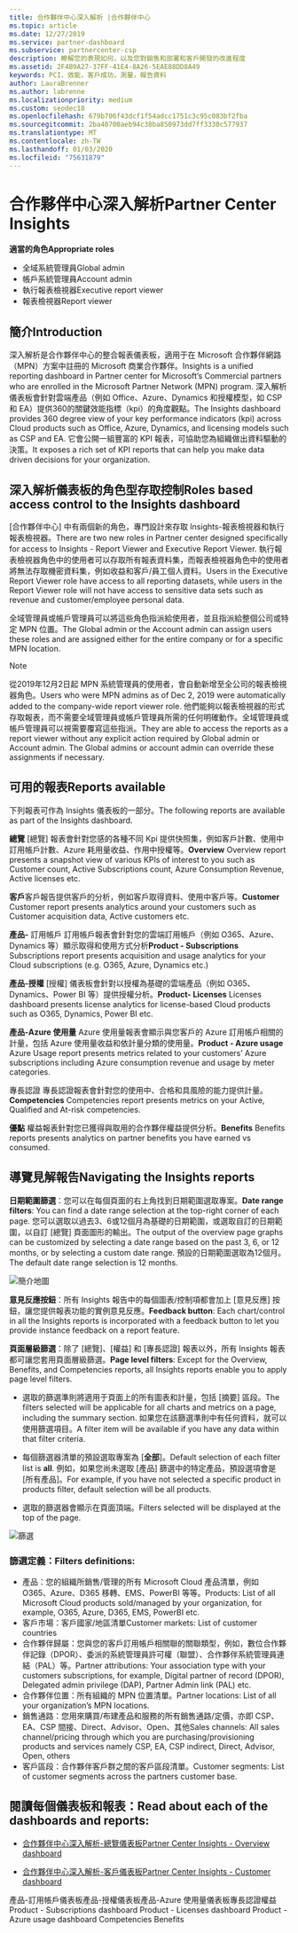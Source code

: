 ```yaml
---
title: 合作夥伴中心深入解析 |合作夥伴中心
ms.topic: article
ms.date: 12/27/2019
ms.service: partner-dashboard
ms.subservice: partnercenter-csp
description: 瞭解您的表現如何，以及您對銷售和部署和客戶開發的改進程度
ms.assetid: 2F4B9A27-37FF-41E4-8A26-5EAE88DD8A49
keywords: PCI，效能，客戶成功，測量，報告資料
author: LauraBrenner
ms.author: labrenne
ms.localizationpriority: medium
ms.custom: seodec18
ms.openlocfilehash: 679b706f43dcf1f54adcc1751c3c95c083bf2fba
ms.sourcegitcommit: 2ba40700aeb94c38ba850973dd7ff3330c577937
ms.translationtype: MT
ms.contentlocale: zh-TW
ms.lasthandoff: 01/03/2020
ms.locfileid: "75631879"
---
```

# <a name="partner-center-insights"></a><span data-ttu-id="0c8c8-104">合作夥伴中心深入解析</span><span class="sxs-lookup"><span data-stu-id="0c8c8-104">Partner Center Insights</span></span>

<span data-ttu-id="0c8c8-105">**適當的角色**</span><span class="sxs-lookup"><span data-stu-id="0c8c8-105">**Appropriate roles**</span></span>
- <span data-ttu-id="0c8c8-106">全域系統管理員</span><span class="sxs-lookup"><span data-stu-id="0c8c8-106">Global admin</span></span>
- <span data-ttu-id="0c8c8-107">帳戶系統管理員</span><span class="sxs-lookup"><span data-stu-id="0c8c8-107">Account admin</span></span>
- <span data-ttu-id="0c8c8-108">執行報表檢視器</span><span class="sxs-lookup"><span data-stu-id="0c8c8-108">Executive report viewer</span></span>
- <span data-ttu-id="0c8c8-109">報表檢視器</span><span class="sxs-lookup"><span data-stu-id="0c8c8-109">Report viewer</span></span>

## <a name="introduction"></a><span data-ttu-id="0c8c8-110">簡介</span><span class="sxs-lookup"><span data-stu-id="0c8c8-110">Introduction</span></span>

<span data-ttu-id="0c8c8-111">深入解析是合作夥伴中心的整合報表儀表板，適用于在 Microsoft 合作夥伴網路（MPN）方案中註冊的 Microsoft 商業合作夥伴。</span><span class="sxs-lookup"><span data-stu-id="0c8c8-111">Insights is a unified reporting dashboard in Partner center for Microsoft’s Commercial partners who are enrolled in the Microsoft Partner Network (MPN) program.</span></span> <span data-ttu-id="0c8c8-112">深入解析儀表板會針對雲端產品（例如 Office、Azure、Dynamics 和授權模型，如 CSP 和 EA）提供360的關鍵效能指標（kpi）的角度觀點。</span><span class="sxs-lookup"><span data-stu-id="0c8c8-112">The Insights dashboard provides 360 degree view of your key performance indicators (kpi) across Cloud products such as Office, Azure, Dynamics, and licensing models such as CSP and EA.</span></span> <span data-ttu-id="0c8c8-113">它會公開一組豐富的 KPI 報表，可協助您為組織做出資料驅動的決策。</span><span class="sxs-lookup"><span data-stu-id="0c8c8-113">It exposes a rich set of KPI reports that can help you make data driven decisions for your organization.</span></span> 

## <a name="roles-based-access-control-to-the-insights-dashboard"></a><span data-ttu-id="0c8c8-114">深入解析儀表板的角色型存取控制</span><span class="sxs-lookup"><span data-stu-id="0c8c8-114">Roles based access control to the Insights dashboard</span></span>

<span data-ttu-id="0c8c8-115">[合作夥伴中心] 中有兩個新的角色，專門設計來存取 Insights-報表檢視器和執行報表檢視器。</span><span class="sxs-lookup"><span data-stu-id="0c8c8-115">There are two new roles in Partner center designed specifically for access to Insights - Report Viewer and Executive Report Viewer.</span></span>  <span data-ttu-id="0c8c8-116">執行報表檢視器角色中的使用者可以存取所有報表資料集，而報表檢視器角色中的使用者將無法存取機密資料集，例如收益和客戶/員工個人資料。</span><span class="sxs-lookup"><span data-stu-id="0c8c8-116">Users in the Executive Report Viewer role have access to all reporting datasets, while users in the Report Viewer role will not have access to sensitive data sets such as revenue and customer/employee personal data.</span></span> 

<span data-ttu-id="0c8c8-117">全域管理員或帳戶管理員可以將這些角色指派給使用者，並且指派給整個公司或特定 MPN 位置。</span><span class="sxs-lookup"><span data-stu-id="0c8c8-117">The Global admin or the Account admin can assign users these roles and are assigned either for the entire company or for a specific MPN location.</span></span>  

>[!Note] 
><span data-ttu-id="0c8c8-118">從2019年12月2日起 MPN 系統管理員的使用者，會自動新增至全公司的報表檢視器角色。</span><span class="sxs-lookup"><span data-stu-id="0c8c8-118">Users who were MPN admins as of Dec 2, 2019 were automatically added to the company-wide report viewer role.</span></span> <span data-ttu-id="0c8c8-119">他們能夠以報表檢視器的形式存取報表，而不需要全域管理員或帳戶管理員所需的任何明確動作。全域管理員或帳戶管理員可以視需要覆寫這些指派。</span><span class="sxs-lookup"><span data-stu-id="0c8c8-119">They are able to access the reports as a report viewer without any explicit action required by Global admin or Account admin. The Global admins or account admin can override these assignments if necessary.</span></span> 

## <a name="reports-available"></a><span data-ttu-id="0c8c8-120">可用的報表</span><span class="sxs-lookup"><span data-stu-id="0c8c8-120">Reports available</span></span>

<span data-ttu-id="0c8c8-121">下列報表可作為 Insights 儀表板的一部分。</span><span class="sxs-lookup"><span data-stu-id="0c8c8-121">The following reports are available as part of the Insights dashboard.</span></span>

<span data-ttu-id="0c8c8-122">**總覽**   [總覽] 報表會針對您感的各種不同 Kpi 提供快照集，例如客戶計數、使用中訂用帳戶計數、Azure 耗用量收益、作用中授權等。</span><span class="sxs-lookup"><span data-stu-id="0c8c8-122">**Overview**    Overview report presents a snapshot view of various KPIs of interest to you such as Customer count, Active Subscriptions count, Azure Consumption Revenue, Active licenses etc.</span></span>

<span data-ttu-id="0c8c8-123">**客戶**客戶報告提供客戶的分析，例如客戶取得資料、使用中客戶等。</span><span class="sxs-lookup"><span data-stu-id="0c8c8-123">**Customer** Customer report presents analytics around your customers such as Customer acquisition data, Active customers etc.</span></span> 

<span data-ttu-id="0c8c8-124">**產品-** 訂用帳戶    訂用帳戶報表會針對您的雲端訂用帳戶（例如 O365、Azure、Dynamics 等）顯示取得和使用方式分析</span><span class="sxs-lookup"><span data-stu-id="0c8c8-124">**Product - Subscriptions**     Subscriptions report presents acquisition and usage analytics for your Cloud subscriptions (e.g. O365, Azure, Dynamics etc.)</span></span> 

<span data-ttu-id="0c8c8-125">**產品-授權**  [授權] 儀表板會針對以授權為基礎的雲端產品（例如 O365、Dynamics、Power BI 等）提供授權分析。</span><span class="sxs-lookup"><span data-stu-id="0c8c8-125">**Product- Licenses**   Licenses dashboard presents license analytics for license-based Cloud products such as O365, Dynamics, Power BI etc.</span></span>

<span data-ttu-id="0c8c8-126">**產品-Azure 使用量**  Azure 使用量報表會顯示與您客戶的 Azure 訂用帳戶相關的計量，包括 Azure 使用量收益和依計量分類的使用量。</span><span class="sxs-lookup"><span data-stu-id="0c8c8-126">**Product - Azure usage**   Azure Usage report presents metrics related to your customers’ Azure subscriptions including Azure consumption revenue and usage by meter categories.</span></span>

<span data-ttu-id="0c8c8-127">專長認證   專長認證報表會針對您的使用中、合格和具風險的能力提供計量。</span><span class="sxs-lookup"><span data-stu-id="0c8c8-127">**Competencies**    Competencies report presents metrics on your Active, Qualified and At-risk competencies.</span></span>

<span data-ttu-id="0c8c8-128">**優點**   權益報表針對您已獲得與取用的合作夥伴權益提供分析。</span><span class="sxs-lookup"><span data-stu-id="0c8c8-128">**Benefits**    Benefits reports presents analytics on partner benefits you have earned vs consumed.</span></span>

## <a name="navigating-the-insights-reports"></a><span data-ttu-id="0c8c8-129">導覽見解報告</span><span class="sxs-lookup"><span data-stu-id="0c8c8-129">Navigating the Insights reports</span></span> 

<span data-ttu-id="0c8c8-130">**日期範圍篩選**：您可以在每個頁面的右上角找到日期範圍選取專案。</span><span class="sxs-lookup"><span data-stu-id="0c8c8-130">**Date range filters**: You can find a date range selection at the top-right corner of each page.</span></span> <span data-ttu-id="0c8c8-131">您可以選取以過去3、6或12個月為基礎的日期範圍，或選取自訂的日期範圍，以自訂 [總覽] 頁面圖形的輸出。</span><span class="sxs-lookup"><span data-stu-id="0c8c8-131">The output of the overview page graphs can be customized by selecting a date range based on the past 3, 6, or 12 months, or by selecting a custom date range.</span></span> <span data-ttu-id="0c8c8-132">預設的日期範圍選取為12個月。</span><span class="sxs-lookup"><span data-stu-id="0c8c8-132">The default date range selection is 12 months.</span></span> 

![簡介地圖](images/pci/intro1.png)

<span data-ttu-id="0c8c8-134">**意見反應按鈕**：所有 Insights 報告中的每個圖表/控制項都會加上 [意見反應] 按鈕，讓您提供報表功能的實例意見反應。</span><span class="sxs-lookup"><span data-stu-id="0c8c8-134">**Feedback button**: Each chart/control in all the Insights reports is incorporated with a feedback button to let you provide instance feedback on a report feature.</span></span> 

 
<span data-ttu-id="0c8c8-135">**頁面層級篩選**：除了 [總覽]、[權益] 和 [專長認證] 報表以外，所有 Insights 報表都可讓您套用頁面層級篩選。</span><span class="sxs-lookup"><span data-stu-id="0c8c8-135">**Page level filters**: Except for the Overview, Benefits, and Competencies reports, all Insights reports enable you to apply page level filters.</span></span> 

- <span data-ttu-id="0c8c8-136">選取的篩選準則將適用于頁面上的所有圖表和計量，包括 [摘要] 區段。</span><span class="sxs-lookup"><span data-stu-id="0c8c8-136">The filters selected will be applicable for all charts and metrics on a page, including the summary section.</span></span> <span data-ttu-id="0c8c8-137">如果您在該篩選準則中有任何資料，就可以使用篩選項目。</span><span class="sxs-lookup"><span data-stu-id="0c8c8-137">A filter item will be available if you have any data within that filter criteria.</span></span> 

- <span data-ttu-id="0c8c8-138">每個篩選器清單的預設選取專案為 [**全部**]。</span><span class="sxs-lookup"><span data-stu-id="0c8c8-138">Default selection of each filter list is **all**.</span></span> <span data-ttu-id="0c8c8-139">例如，如果您尚未選取 [產品] 篩選中的特定產品，預設選項會是 [所有產品]。</span><span class="sxs-lookup"><span data-stu-id="0c8c8-139">For example, if you have not selected a specific product in products filter, default selection will be all products.</span></span>

- <span data-ttu-id="0c8c8-140">選取的篩選器會顯示在頁面頂端。</span><span class="sxs-lookup"><span data-stu-id="0c8c8-140">Filters selected will be displayed at the top of the page.</span></span> 

![篩選](images/pci/filters.png)

 ### <a name="filters-definitions"></a><span data-ttu-id="0c8c8-142">篩選定義：</span><span class="sxs-lookup"><span data-stu-id="0c8c8-142">Filters definitions:</span></span>

- <span data-ttu-id="0c8c8-143">產品：您的組織所銷售/管理的所有 Microsoft Cloud 產品清單，例如 O365、Azure、D365 移轉、EMS、PowerBI 等等。</span><span class="sxs-lookup"><span data-stu-id="0c8c8-143">Products: List of all Microsoft Cloud products sold/managed by your organization, for example,  O365, Azure, D365, EMS, PowerBI etc.</span></span>
- <span data-ttu-id="0c8c8-144">客戶市場：客戶國家/地區清單</span><span class="sxs-lookup"><span data-stu-id="0c8c8-144">Customer markets: List of customer countries</span></span>
- <span data-ttu-id="0c8c8-145">合作夥伴歸屬：您與您的客戶訂用帳戶相關聯的關聯類型，例如，數位合作夥伴記錄（DPOR）、委派的系統管理員許可權（聯盟）、合作夥伴系統管理員連結（PAL）等。</span><span class="sxs-lookup"><span data-stu-id="0c8c8-145">Partner attributions: Your association type with your customers subscriptions, for example,  Digital partner of record (DPOR), Delegated admin privilege (DAP), Partner Admin link (PAL) etc.</span></span> 
- <span data-ttu-id="0c8c8-146">合作夥伴位置：所有組織的 MPN 位置清單。</span><span class="sxs-lookup"><span data-stu-id="0c8c8-146">Partner locations: List of all your organization’s MPN locations.</span></span> 
- <span data-ttu-id="0c8c8-147">銷售通路：您用來購買/布建產品和服務的所有銷售通路/定價，亦即 CSP、EA、CSP 間接、Direct、Advisor、Open、其他</span><span class="sxs-lookup"><span data-stu-id="0c8c8-147">Sales channels: All sales channel/pricing through which you are purchasing/provisioning products and services namely CSP, EA, CSP indirect, Direct, Advisor, Open, others</span></span>
- <span data-ttu-id="0c8c8-148">客戶區段：合作夥伴客戶群之間的客戶區段清單。</span><span class="sxs-lookup"><span data-stu-id="0c8c8-148">Customer segments: List of customer segments across the partners customer base.</span></span>

## <a name="read-about-each-of-the-dashboards-and-reports"></a><span data-ttu-id="0c8c8-149">閱讀每個儀表板和報表：</span><span class="sxs-lookup"><span data-stu-id="0c8c8-149">Read about each of the dashboards and reports:</span></span>

- [<span data-ttu-id="0c8c8-150">合作夥伴中心深入解析-總覽儀表板</span><span class="sxs-lookup"><span data-stu-id="0c8c8-150">Partner Center Insights - Overview dashboard</span></span>](pci-overview-report.md) 

- [<span data-ttu-id="0c8c8-151">合作夥伴中心深入解析-客戶儀表板</span><span class="sxs-lookup"><span data-stu-id="0c8c8-151">Partner Center Insights - Customer dashboard</span></span>](pci-customer-report.md) 

<span data-ttu-id="0c8c8-152">產品-訂用帳戶儀表板產品-授權儀表板產品-Azure 使用量儀表板專長認證權益</span><span class="sxs-lookup"><span data-stu-id="0c8c8-152">Product - Subscriptions dashboard Product - Licenses dashboard Product - Azure usage dashboard Competencies Benefits</span></span> 






